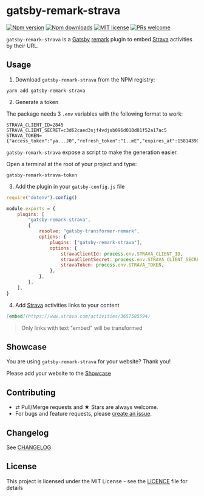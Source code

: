# gatsby-remark-strava

[![Npm version][badge-npm]][npm]
[![Npm downloads][badge-npm-dl]][npm]
[![MIT license][badge-licence]](./licence.md)
[![PRs welcome][badge-prs-welcome]](#contributing)

`gatsby-remark-strava` is a [Gatsby](https://www.gatsbyjs.org/) [remark](https://remark.js.org/) plugin to embed [Strava](https://www.strava.com/) activities by their URL.

## Usage

1. Download `gatsby-remark-strava` from the NPM registry:

```shell
yarn add gatsby-remark-strava
```

2. Generate a token

The package needs 3 `.env` variables with the following format to work:

```dotenv
STRAVA_CLIENT_ID=2845
STRAVA_CLIENT_SECRET=c3d62caed3sjf4vdjsb096d010d81f52a17ac5
STRAVA_TOKEN={"access_token":"ya...J0","refresh_token":"1..mE","expires_at":1581439030,"expires_in":21600}
```

`gatsby-remark-strava` expose a script to make the generation easier.

Open a terminal at the root of your project and type:

```shell
gatsby-remark-strava-token
```

3. Add the plugin in your `gatsby-config.js` file

```js
require("dotenv").config()

module.exports = {
    plugins: [
        "gatsby-remark-strava",
        {
            resolve: "gatsby-transformer-remark",
            options: {
                plugins: ["gatsby-remark-strava"],
                options: {
                    stravaClientId: process.env.STRAVA_CLIENT_ID,
                    stravaClientSecret: process.env.STRAVA_CLIENT_SECRET,
                    stravaToken: process.env.STRAVA_TOKEN,
                },
            },
        },
    ],
}
```

4. Add [Strava](https://www.strava.com/) activities links to your content

```md
[embed](https://www.strava.com/activities/3657585594)
```

> Only links with text "embed" will be transformed

## Showcase

You are using `gatsby-remark-strava` for your website? Thank you!

Please add your website to the [Showcase](./showcase.yml)

## Contributing

-   ⇄ Pull/Merge requests and ★ Stars are always welcome.
-   For bugs and feature requests, please [create an issue][github-issue].

## Changelog

See [CHANGELOG](./CHANGELOG.md)

## License

This project is licensed under the MIT License - see the
[LICENCE](./LICENCE.md) file for details

[badge-npm]: https://img.shields.io/npm/v/gatsby-remark-strava.svg?style=flat-square
[badge-npm-dl]: https://img.shields.io/npm/dt/gatsby-remark-strava.svg?style=flat-square
[badge-licence]: https://img.shields.io/badge/license-MIT-blue.svg?style=flat-square
[badge-prs-welcome]: https://img.shields.io/badge/PRs-welcome-brightgreen.svg?style=flat-square
[npm]: https://www.npmjs.org/package/gatsby-remark-strava
[github-issue]: https://github.com/cedricdelpoux/gatsby-remark-strava/issues/new
